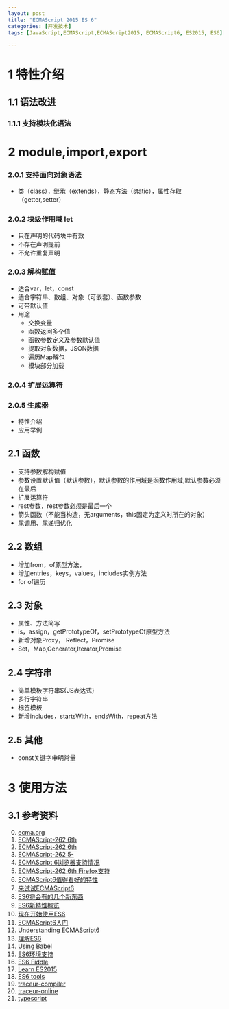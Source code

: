 ```yaml
---
layout: post
title: "ECMAScript 2015 ES 6"
categories: [开发技术]
tags: [JavaScript,ECMAScript,ECMAScript2015, ECMAScript6, ES2015, ES6]

---
```


# 1 特性介绍

## 1.1 语法改进

### 1.1.1 支持模块化语法

# 2 module,import,export

### 2.0.1 支持面向对象语法
+ 类（class），继承（extends），静态方法（static），属性存取（getter,setter）

### 2.0.2 块级作用域 let
+ 只在声明的代码块中有效
+ 不存在声明提前
+ 不允许重复声明       

### 2.0.3 解构赋值
+ 适合var，let，const
+ 适合字符串、数组、对象（可嵌套）、函数参数
+ 可带默认值
+ 用途
    + 交换变量
    + 函数返回多个值
    + 函数参数定义及参数默认值
    + 提取对象数据，JSON数据
    + 遍历Map解包
    + 模块部分加载

### 2.0.4 扩展运算符


### 2.0.5 生成器
+ 特性介绍
+ 应用举例

## 2.1 函数
+ 支持参数解构赋值
+ 参数设置默认值（默认参数），默认参数的作用域是函数作用域,默认参数必须在最后
+ 扩展运算符
+ rest参数，rest参数必须是最后一个
+ 箭头函数（不能当构造，无arguments，this固定为定义时所在的对象）
+ 尾调用、尾递归优化

## 2.2 数组
+ 增加from，of原型方法，
+ 增加entries，keys，values，includes实例方法
+ for of遍历

## 2.3 对象
+ 属性、方法简写
+ is，assign，getPrototypeOf，setPrototypeOf原型方法
+ 新增对象Proxy， Reflect，Promise
+ Set，Map,Generator,Iterator,Promise

## 2.4 字符串
+ 简单模板字符串${JS表达式}
+ 多行字符串
+ 标签模板
+ 新增includes，startsWith，endsWith，repeat方法


## 2.5 其他
+ const关键字申明常量



# 3 使用方法



## 3.1 参考资料
0. [ecma.org](http://www.ecmascript.org/)
1. [ECMAScript-262 6th](http://www.ecma-international.org/ecma-262/6.0/index.html)
2. [ECMAScript-262 6th](http://www.ecma-international.org/publications/standards/Ecma-262.htm)
2. [ECMAScript-262 5-](http://www.ecma-international.org/publications/standards/Ecma-262-arch.htm)
3. [ECMAScript 6浏览器支持情况](http://kangax.github.io/compat-table/es6/)
3. [ECMAScript-262 6th Firefox支持](https://developer.mozilla.org/en-US/docs/Web/JavaScript/New_in_JavaScript/ECMAScript_6_support_in_Mozilla)
4. [ECMAScript6值得看好的特性](http://blog.csdn.net/ydj9931/article/details/7028390)
5. [来试试ECMAScript6](http://blog.chinaunix.net/xmlrpc.php?r=blog/article&uid=26672038&id=4410549)
6. [ES6将会有的几个新东西](http://www.cnblogs.com/ziyunfei/archive/2012/11/25/2784392.html)
7. [ES6新特性概览](http://www.cnblogs.com/Wayou/p/es6_new_features.html)
7. [现在开始使用ES6](http://www.open-open.com/lib/view/open1425130804218.html)
8. [ECMAScript6入门](http://es6.ruanyifeng.com/)
9. [Understanding ECMAScript6](https://leanpub.com/understandinges6/read/)
10. [理解ES6](https://github.com/lenville/understandinges6)
14. [Using Babel](https://babeljs.io/docs/setup/)
11. [ES6环境支持](http://babeljs.io/)
12. [ES6 Fiddle](http://www.es6fiddle.com/)
13. [Learn ES2015](https://babeljs.io/docs/learn-es2015/)
14. [ES6 tools](https://github.com/addyosmani/es6-tools)
15. [traceur-compiler](https://github.com/google/traceur-compiler)
16. [traceur-online](http://google.github.io/traceur-compiler/demo/repl.html#)
17. [typescript](http://www.typescriptlang.org/)